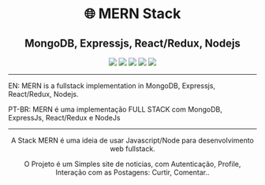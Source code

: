 <h1 align="center">
🌐 MERN Stack
</h1>

<div align="center">
<h2> MongoDB, Expressjs, React/Redux, Nodejs</h2>
<img src="https://img.shields.io/badge/MongoDB-4EA94B?style=for-the-badge&logo=mongodb&logoColor=white">
<img src="https://img.shields.io/badge/Express.js-000000?style=for-the-badge&logo=express&logoColor=white">
<img src="https://img.shields.io/badge/React-20232A?style=for-the-badge&logo=react&logoColor=61DAFB">
<img src="https://img.shields.io/badge/Redux-593D88?style=for-the-badge&logo=redux&logoColor=white"/>
<img src="https://img.shields.io/badge/Node.js-339933?style=for-the-badge&logo=nodedotjs&logoColor=white">
</div>
<hr>

<p>
EN: MERN is a fullstack implementation in MongoDB, Expressjs, React/Redux, Nodejs.
</p>
<p >
PT-BR: MERN é uma implementação FULL STACK com MongoDB, ExpressJs, React/Redux e NodeJs
</p>

<hr>
<p align="center">
A Stack MERN é uma ideia de usar Javascript/Node para desenvolvimento web fullstack.
</p>

<p align="center">
O Projeto é um Simples site de noticias, com Autenticação, Profile, Interação com as Postagens: Curtir, Comentar..
</p>
